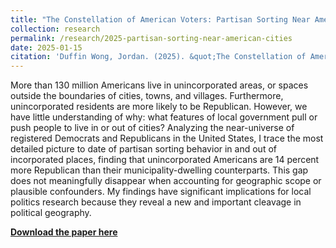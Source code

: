 ```yaml
---
title: "The Constellation of American Voters: Partisan Sorting Near American Cities"
collection: research
permalink: /research/2025-partisan-sorting-near-american-cities
date: 2025-01-15
citation: 'Duffin Wong, Jordan. (2025). &quot;The Constellation of American Voters: Partisan Sorting Near American Cities&quot;.'
---
```

More than 130 million Americans live in unincorporated areas, or spaces outside the boundaries of cities, towns, and villages. Furthermore, unincorporated residents are more likely to be Republican. However, we have little understanding of why: what features of local government pull or push people to live in or out of cities? Analyzing the near-universe of registered Democrats and Republicans in the United States, I trace the most detailed picture to date of partisan sorting behavior in and out of incorporated places, finding that unincorporated Americans are 14 percent more Republican than their municipality-dwelling counterparts. This gap does not meaningfully disappear when accounting for geographic scope or plausible confounders. My findings have significant implications for local politics research because they reveal a new and important cleavage in political geography.

[**Download the paper here**](https://jordanduffinw.github.io/files/papers/20250115-partisan_sorting_near_american_cities.pdf)

<object data="/files/papers/20250115-partisan_sorting_near_american_cities.pdf" width="1240" height="1754" type='application/pdf'></object>